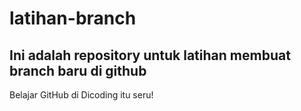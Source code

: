# latihan-branch  

## Ini adalah repository untuk latihan membuat branch baru di github
Belajar GitHub di Dicoding itu seru!
